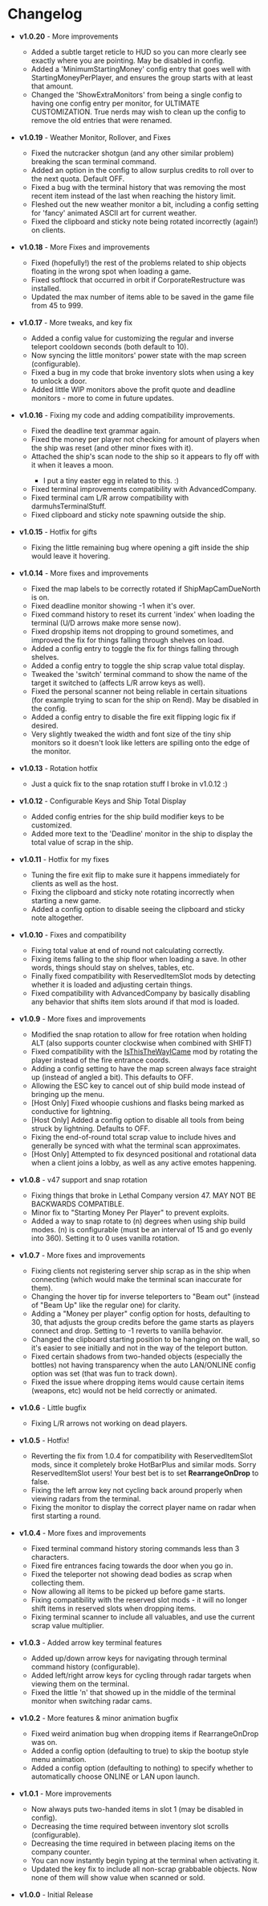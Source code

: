 # Changelog

<ul>
	<li><b>v1.0.20</b> - More improvements</li>
	<ul>
		<li>Added a subtle target reticle to HUD so you can more clearly see exactly where you are pointing. May be disabled in config.</li>
		<li>Added a 'MinimumStartingMoney' config entry that goes well with StartingMoneyPerPlayer, and ensures the group starts with at least that amount.</li>
		<li>Changed the 'ShowExtraMonitors' from being a single config to having one config entry per monitor, for ULTIMATE CUSTOMIZATION. True nerds may wish to clean up the config to remove the old entries that were renamed.</li>
	</ul>
	&nbsp;
	<li><b>v1.0.19</b> - Weather Monitor, Rollover, and Fixes</li>
	<ul>
		<li>Fixed the nutcracker shotgun (and any other similar problem) breaking the scan terminal command.</li>
		<li>Added an option in the config to allow surplus credits to roll over to the next quota. Default OFF.</li>
		<li>Fixed a bug with the terminal history that was removing the most recent item instead of the last when reaching the history limit.</li>
		<li>Fleshed out the new weather monitor a bit, including a config setting for 'fancy' animated ASCII art for current weather.</li>
		<li>Fixed the clipboard and sticky note being rotated incorrectly (again!) on clients.</li>
	</ul>
	&nbsp;
	<li><b>v1.0.18</b> - More Fixes and improvements</li>
	<ul>
		<li>Fixed (hopefully!) the rest of the problems related to ship objects floating in the wrong spot when loading a game.</li>
		<li>Fixed softlock that occurred in orbit if CorporateRestructure was installed.</li>
		<li>Updated the max number of items able to be saved in the game file from 45 to 999.</li>
	</ul>
	&nbsp;
	<li><b>v1.0.17</b> - More tweaks, and key fix</li>
	<ul>
		<li>Added a config value for customizing the regular and inverse teleport cooldown seconds (both default to 10).</li>
		<li>Now syncing the little monitors' power state with the map screen (configurable).</li>
		<li>Fixed a bug in my code that broke inventory slots when using a key to unlock a door.</li>
		<li>Added little WIP monitors above the profit quote and deadline monitors - more to come in future updates.</li>
	</ul>
	&nbsp;
	<li><b>v1.0.16</b> - Fixing my code and adding compatibility improvements.</li>
	<ul>
		<li>Fixed the deadline text grammar again.</li>
		<li>Fixed the money per player not checking for amount of players when the ship was reset (and other minor fixes with it).</li>
		<li>Attached the ship's scan node to the ship so it appears to fly off with it when it leaves a moon.</li>
		<ul>
			<li>I put a tiny easter egg in related to this. :)</li>
		</ul>
		<li>Fixed terminal improvements compatibility with AdvancedCompany.</li>
		<li>Fixed terminal cam L/R arrow compatibility with darmuhsTerminalStuff.</li>
		<li>Fixed clipboard and sticky note spawning outside the ship.</li>
	</ul>
	&nbsp;
	<li><b>v1.0.15</b> - Hotfix for gifts</li>
	<ul>
		<li>Fixing the little remaining bug where opening a gift inside the ship would leave it hovering.</li>
	</ul>
	&nbsp;
	<li><b>v1.0.14</b> - More fixes and improvements</li>
	<ul>
		<li>Fixed the map labels to be correctly rotated if ShipMapCamDueNorth is on.</li>
		<li>Fixed deadline monitor showing -1 when it's over.</li>
		<li>Fixed command history to reset its current 'index' when loading the terminal (U/D arrows make more sense now).</li>
		<li>Fixed dropship items not dropping to ground sometimes, and improved the fix for things falling through shelves on load.</li>
		<li>Added a config entry to toggle the fix for things falling through shelves.</li>
		<li>Added a config entry to toggle the ship scrap value total display.</li>
		<li>Tweaked the 'switch' terminal command to show the name of the target it switched to (affects L/R arrow keys as well).</li>
		<li>Fixed the personal scanner not being reliable in certain situations (for example trying to scan for the ship on Rend). May be disabled in the config.</li>
		<li>Added a config entry to disable the fire exit flipping logic fix if desired.</li>
		<li>Very slightly tweaked the width and font size of the tiny ship monitors so it doesn't look like letters are spilling onto the edge of the monitor.</li>
	</ul>
	&nbsp;
	<li><b>v1.0.13</b> - Rotation hotfix</li>
	<ul>
		<li>Just a quick fix to the snap rotation stuff I broke in v1.0.12 :)</li>
	</ul>
	&nbsp;
	<li><b>v1.0.12</b> - Configurable Keys and Ship Total Display</li>
	<ul>
		<li>Added config entries for the ship build modifier keys to be customized.</li>
		<li>Added more text to the 'Deadline' monitor in the ship to display the total value of scrap in the ship.</li>
	</ul>
	&nbsp;
	<li><b>v1.0.11</b> - Hotfix for my fixes</li>
	<ul>
		<li>Tuning the fire exit flip to make sure it happens immediately for clients as well as the host.</li>
		<li>Fixing the clipboard and sticky note rotating incorrectly when starting a new game.</li>
		<li>Added a config option to disable seeing the clipboard and sticky note altogether.</li>
	</ul>
	&nbsp;
	<li><b>v1.0.10</b> - Fixes and compatibility</li>
	<ul>
		<li>Fixing total value at end of round not calculating correctly.</li>
		<li>Fixing items falling to the ship floor when loading a save. In other words, things should stay on shelves, tables, etc.</li>
		<li>Finally fixed compatibility with ReservedItemSlot mods by detecting whether it is loaded and adjusting certain things.</li>
		<li>Fixed compatibility with AdvancedCompany by basically disabling any behavior that shifts item slots around if that mod is loaded.</li>
	</ul>
	&nbsp;
	<li><b>v1.0.9</b> - More fixes and improvements</li>
	<ul>
		<li>Modified the snap rotation to allow for free rotation when holding ALT (also supports counter clockwise when combined with SHIFT)</li>
		<li>Fixed compatibility with the <a href="https://thunderstore.io/c/lethal-company/p/Electric131/IsThisTheWayICame/">IsThisTheWayICame</a> mod by rotating the player instead of the fire entrance coords.</li>
		<li>Adding a config setting to have the map screen always face straight up (instead of angled a bit). This defaults to OFF.</li>
		<li>Allowing the ESC key to cancel out of ship build mode instead of bringing up the menu.</li>
		<li>[Host Only] Fixed whoopie cushions and flasks being marked as conductive for lightning.</li>
		<li>[Host Only] Added a config option to disable all tools from being struck by lightning. Defaults to OFF.</li>
		<li>Fixing the end-of-round total scrap value to include hives and generally be synced with what the terminal scan approximates.</li>
		<li>[Host Only] Attempted to fix desynced positional and rotational data when a client joins a lobby, as well as any active emotes happening.</li>
	</ul>
	&nbsp;
	<li><b>v1.0.8</b> - v47 support and snap rotation</li>
	<ul>
		<li>Fixing things that broke in Lethal Company version 47. MAY NOT BE BACKWARDS COMPATIBLE.</li>
		<li>Minor fix to "Starting Money Per Player" to prevent exploits.</li>
		<li>Added a way to snap rotate to (n) degrees when using ship build modes. (n) is configurable (must be an interval of 15 and go evenly into 360). Setting it to 0 uses vanilla rotation.</li>
	</ul>
	&nbsp;
	<li><b>v1.0.7</b> - More fixes and improvements</li>
	<ul>
		<li>Fixing clients not registering server ship scrap as in the ship when connecting (which would make the terminal scan inaccurate for them).</li>
		<li>Changing the hover tip for inverse teleporters to "Beam out" (instead of "Beam Up" like the regular one) for clarity.</li>
		<li>Adding a "Money per player" config option for hosts, defaulting to 30, that adjusts the group credits before the game starts as players connect and drop. Setting to -1 reverts to vanilla behavior.</li>
		<li>Changed the clipboard starting position to be hanging on the wall, so it's easier to see initially and not in the way of the teleport button.</li>
		<li>Fixed certain shadows from two-handed objects (especially the bottles) not having transparency when the auto LAN/ONLINE config option was set (that was fun to track down).</li>
		<li>Fixed the issue where dropping items would cause certain items (weapons, etc) would not be held correctly or animated.</li>
	</ul>
	&nbsp;
	<li><b>v1.0.6</b> - Little bugfix</li>
	<ul>
		<li>Fixing L/R arrows not working on dead players.</li>
	</ul>
	&nbsp;
	<li><b>v1.0.5</b> - Hotfix!</li>
	<ul>
		<li>Reverting the fix from 1.0.4 for compatibility with ReservedItemSlot mods, since it completely broke HotBarPlus and similar mods. Sorry ReservedItemSlot users! Your best bet is to set <b>RearrangeOnDrop</b> to false.</li>
		<li>Fixing the left arrow key not cycling back around properly when viewing radars from the terminal.</li>
		<li>Fixing the monitor to display the correct player name on radar when first starting a round.</li>
	</ul>
	&nbsp;
	<li><b>v1.0.4</b> - More fixes and improvements</li>
	<ul>
		<li>Fixed terminal command history storing commands less than 3 characters.</li>
		<li>Fixed fire entrances facing towards the door when you go in.</li>
		<li>Fixed the teleporter not showing dead bodies as scrap when collecting them.</li>
		<li>Now allowing all items to be picked up before game starts.</li>
		<li>Fixing compatibility with the reserved slot mods - it will no longer shift items in reserved slots when dropping items.</li>
		<li>Fixing terminal scanner to include all valuables, and use the current scrap value multiplier.</li>
	</ul>
	&nbsp;
	<li><b>v1.0.3</b> - Added arrow key terminal features</li>
	<ul>
		<li>Added up/down arrow keys for navigating through terminal command history (configurable).</li>
		<li>Added left/right arrow keys for cycling through radar targets when viewing them on the terminal.</li>
		<li>Fixed the little 'n' that showed up in the middle of the terminal monitor when switching radar cams.</li>
	</ul>
	&nbsp;
	<li><b>v1.0.2</b> - More features & minor animation bugfix</li>
	<ul>
		<li>Fixed weird animation bug when dropping items if RearrangeOnDrop was on.</li>
		<li>Added a config option (defaulting to true) to skip the bootup style menu animation.</li>
		<li>Added a config option (defaulting to nothing) to specify whether to automatically choose ONLINE or LAN upon launch.</li>
	</ul>
	&nbsp;
	<li><b>v1.0.1</b> - More improvements</li>
	<ul>
		<li>Now always puts two-handed items in slot 1 (may be disabled in config).</li>
		<li>Decreasing the time required between inventory slot scrolls (configurable).</li>
		<li>Decreasing the time required in between placing items on the company counter.</li>
		<li>You can now instantly begin typing at the terminal when activating it.</li>
		<li>Updated the key fix to include all non-scrap grabbable objects. Now none of them will show value when scanned or sold.</li>
	</ul>
	&nbsp;
	<li><b>v1.0.0</b> - Initial Release</li>
</ul>